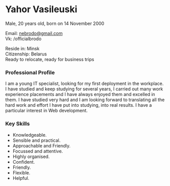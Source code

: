 # Yahor Vasileuski
Male, 20 years old, born on 14 November 2000

Email: nebrodo@gmail.com  <br> 
Vk: /officialbrodo

Reside in: Minsk <br>
Citizenship: Belarus <br>
Ready to relocate, ready for business trips

### Professional Profile 
I am a young IT specialist, looking for my first deployment in the workplace. I have studied and keep studying for several years, I carried out many work experience placements and I have always enjoyed them and excelled in them. I have studied very hard and I am looking forward to translating all the hard work and effort I have put into studying, into real results. I have a particular interest in Web development.

### Key Skills
- Knowledgeable.
- Sensible and practical.
- Approachable and Friendly.
- Focussed and attentive.
- Highly organised.
- Confident.
- Friendly.
- Flexible.
- Helpful.
